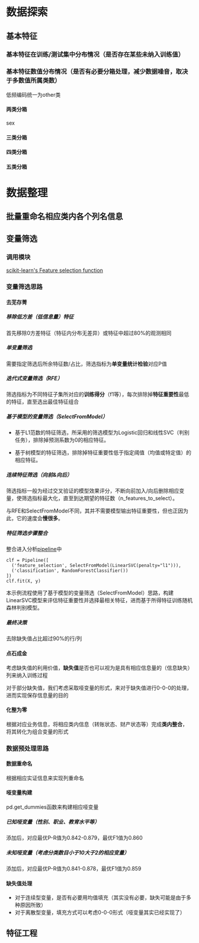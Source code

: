 # 数据探索

## 基本特征

### 基本特征在训练/测试集中分布情况（是否存在某些未纳入训练值）

### 基本特征数值分布情况（是否有必要分箱处理，减少数据噪音，取决于多数值所属类数）

低频编码统一为other类

#### 两类分箱

sex

#### 三类分箱

#### 四类分箱

#### 五类分箱

# 数据整理

## 批量重命名相应类内各个列名信息

## 变量筛选

### 调用模块

[scikit-learn's Feature selection function](https://scikit-learn.org/stable/modules/feature_selection.html#)

### 变量筛选思路

#### 去芜存菁

##### 移除低方差（低信息量）特征

首先移除0方差特征（特征内分布无差异）或特征中超过80%的观测相同

##### 单变量筛选

需要指定筛选后所余特征数/占比，筛选指标为**单变量统计检验**对应P值

##### 迭代式变量筛选（RFE）

筛选指标为不同特征子集所对应的**训练得分**（f1等），每次排除掉**特征重要性**最低的特征，直至选出最佳特征组合

##### 基于模型的变量筛选（SelectFromModel）

* 基于L1范数的特征筛选，所采用的筛选模型为Logistic回归和线性SVC（判别任务），排除掉预测系数为0的相应特征。

* 基于树模型的特征筛选，排除掉特征重要性低于指定阈值（均值或特定值）的相应特征。

##### 连续特征筛选（向前&向后）

筛选指标一般为经过交叉验证的模型效果评分，不断向前加入/向后删除相应变量，使筛选指标最大化，直至到达期望的特征数（n_features_to_select）。

与RFE和SelectFromModel不同，其并不需要模型输出特征重要性，但也正因为此，它的速度会**慢很多**。

##### 特征筛选步骤整合

整合进入分析[pipeline](https://scikit-learn.org/stable/modules/generated/sklearn.pipeline.Pipeline.html#sklearn.pipeline.Pipeline)中

```
clf = Pipeline([
  ('feature_selection', SelectFromModel(LinearSVC(penalty="l1"))),
  ('classification', RandomForestClassifier())
])
clf.fit(X, y)
```

本示例流程使用了基于模型的变量筛选（SelectFromModel）思路，构建LinearSVC模型来评估特征重要性并选择最相关特征，进而基于所得特征训练随机森林判别模型。

##### 最终决策

去除缺失值占比超过90%的行/列

#### 点石成金

考虑缺失值的利用价值，**缺失值**是否也可以视为是具有相应信息量的（信息缺失）列来纳入训练过程

对于部分缺失值，我们考虑采取哑变量的形式，来对于缺失值进行0-0-0的处理，进而实现保存信息量的目的

#### 化整为零

根据对应业务信息，将相应类内信息（转账状态、财产状态等）完成**类内整合**， 将其转化为组合变量的形式


### 数据预处理思路

#### 数据重命名

根据相应实证信息来实现列重命名

#### 哑变量构建

pd.get_dummies函数来构建相应哑变量

##### 已知哑变量（性别、职业、教育水平等）

添加后，对应最优P-R值为0.842-0.879，最优F1值为0.860

##### 未知哑变量（考虑分类数目小于10大于2的相应变量）
添加后，对应最优P-R值为0.841-0.878，最优F1值为0.859

#### 缺失值处理

* 对于连续型变量，是否有必要用均值填充（其实没有必要，缺失可能是由于多种原因所致）
* 对于离散型变量，填充方式可以考虑0-0-0形式（哑变量其实已经实现了）

## 特征工程
